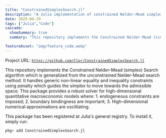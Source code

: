 ```yaml
---
title: "ConstrainedSimplexSearch.jl"
description: "A Julia implementation of constrained Nelder-Mead simplex search algorithm."
date: 2025-04-29
tags: ["Julia","Code"]
cascade:
  showSummary: true
  summary: "This repository implements the Constrained Nelder-Mead (simplex) Search algorithm. It handles generic non-linear equality and inequality constraints using penalty which guides the simplex to move towards the admissible space. Project URL: `https://github.com/Clpr/ConstrainedSimplexSearch.jl`"

featureAsset: "img/feature_code.webp"
---
```


Project URL: [`https://github.com/Clpr/ConstrainedSimplexSearch.jl`](https://github.com/Clpr/ConstrainedSimplexSearch.jl)

This repository implements the Constrained Nelder-Mead (simplex) Search algorithm which is generalized from the unconstrained Nelder-Mead search method. It handles generic non-linear equality and inequality constraints using penalty which guides the simplex to move towards the admissible space. This package provides a robust solver for high-dimensional quantitative macroeconomic models where: 1. endogeneous constraints are imposed; 2. boundary bindingness are important; 3. High-dimensional numerical approximations are oscilliating.

This package has been registered at Julia's general registry. To install it, simply run:

```julia
pkg> add ConstrainedSimplexSearch.jl
```
